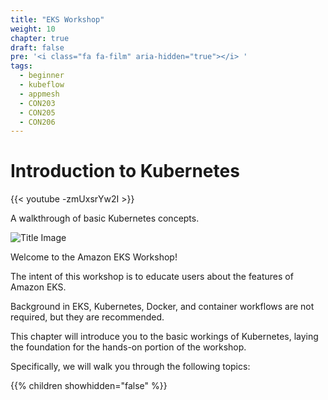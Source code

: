 ```yaml
---
title: "EKS Workshop"
weight: 10
chapter: true
draft: false
pre: '<i class="fa fa-film" aria-hidden="true"></i> '
tags:
  - beginner
  - kubeflow
  - appmesh
  - CON203
  - CON205
  - CON206
---
```


# Introduction to Kubernetes

{{< youtube -zmUxsrYw2I >}}

A walkthrough of basic Kubernetes concepts.

![Title Image](/images/introduction/eks-product-page.png)

Welcome to the Amazon EKS Workshop!

The intent of this workshop is to educate users about the features of Amazon EKS.

Background in EKS, Kubernetes, Docker, and container workflows are not required, but they are recommended.

This chapter will introduce you to the basic workings of Kubernetes, laying the foundation for the hands-on portion of the workshop.

Specifically, we will walk you through the following topics:

{{% children showhidden="false" %}}
